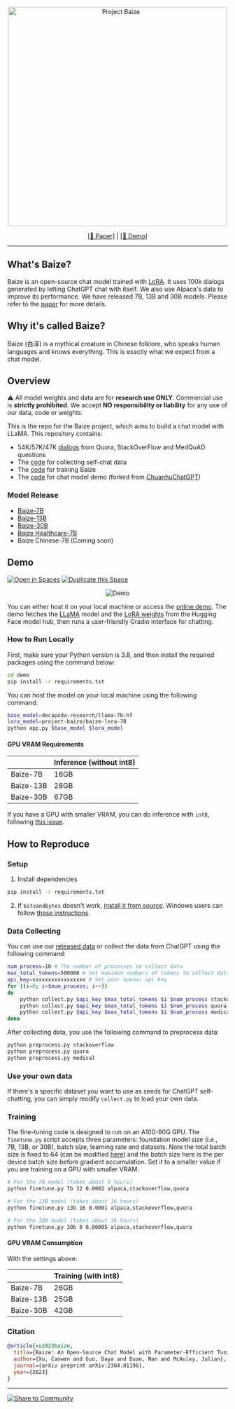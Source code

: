 <p align="center">
<img width="500px" alt="Project Baize" src="https://user-images.githubusercontent.com/22514219/229195563-0cddfa74-e52f-4413-b4b4-e4ba489c4b3d.png">
</p>
<p align="center"><a href="https://arxiv.org/abs/2304.01196">[📄 Paper]</a> | <a href="https://huggingface.co/spaces/project-baize/Baize-7B">[🤗 Demo]</a> </p>
<hr>

## What's Baize?
Baize is an open-source chat model trained with [LoRA](https://github.com/microsoft/LoRA). It uses 100k dialogs generated by letting ChatGPT chat with itself. We also use Alpaca's data to improve its performance. We have released 7B, 13B and 30B models. Please refer to the [paper](https://arxiv.org/pdf/2304.01196.pdf) for more details.

## Why it's called Baize?
Baize (白泽) is a mythical creature in Chinese folklore, who speaks human languages and knows everything. This is exactly what we expect from a chat model.

## Overview
⚠️ All model weights and data are for **research use ONLY**. Commercial use is **strictly prohibited**. We accept **NO responsibility or liability** for any use of our data, code or weights.

This is the repo for the Baize project, which aims to build a chat model with LLaMA. This repository contains:

- 54K/57K/47K [dialogs](data) from Quora, StackOverFlow and MedQuAD questions
- The [code](collect.py) for collecting self-chat data
- The [code](finetune.py) for training Baize
- The [code](demo/app.py) for chat model demo (forked from [ChuanhuChatGPT](https://github.com/GaiZhenbiao/ChuanhuChatGPT))

### Model Release
- [Baize-7B](https://huggingface.co/project-baize/baize-lora-7B)
- [Baize-13B](https://huggingface.co/project-baize/baize-lora-13B)
- [Baize-30B](https://huggingface.co/project-baize/baize-lora-30B)
- [Baize Healthcare-7B](https://huggingface.co/project-baize/baize-healthcare-lora-7b)
- Baize Chinese-7B (Coming soon)

## Demo
[![Open in Spaces](https://huggingface.co/datasets/huggingface/badges/raw/main/open-in-hf-spaces-md.svg)](https://huggingface.co/spaces/project-baize/Baize-7B) 
[![Duplicate this Space](https://huggingface.co/datasets/huggingface/badges/raw/main/duplicate-this-space-md.svg)](https://huggingface.co/spaces/project-baize/Baize-7B?duplicate=true)

<p align="center">
  <img alt="Demo" src="https://user-images.githubusercontent.com/22514219/229863275-0e83c1cf-0661-4afa-9a47-1ce20fb521ae.gif">
</p>

You can either host it on your local machine or access the [online demo](https://huggingface.co/spaces/project-baize/Baize-7B). The demo fetches the [LLaMA](https://huggingface.co/decapoda-research/llama-7b-hf) model and the [LoRA weights](https://huggingface.co/project-baize/baize-lora-7B) from the Hugging Face model hub, then runs a user-friendly Gradio interface for chatting.

### How to Run Locally

First, make sure your Python version is 3.8, and then install the required packages using the command below:

```bash
cd demo
pip install -r requirements.txt
```

You can host the model on your local machine using the following command:

```bash
base_model=decapoda-research/llama-7b-hf
lora_model=project-baize/baize-lora-7B
python app.py $base_model $lora_model
```
#### GPU VRAM Requirements
|           | Inference (without int8) |
|-----------|--------------------------|
| Baize-7B  | 16GB                     |
| Baize-13B | 28GB                     |
| Baize-30B | 67GB                     |

If you have a GPU with smaller VRAM, you can do inference with `int8`, following [this issue](https://github.com/project-baize/baize/issues/15).

## How to Reproduce

### Setup

1. Install dependencies

```bash
pip install -r requirements.txt
```

2. If `bitsandbytes` doesn't work, [install it from source](https://github.com/TimDettmers/bitsandbytes/blob/main/compile_from_source.md). Windows users can follow [these instructions](https://github.com/tloen/alpaca-lora/issues/17).

### Data Collecting

You can use our [released data](data) or collect the data from ChatGPT using the following command:

```bash
num_process=10 # The number of processes to collect data
max_total_tokens=500000 # Set maximum numbers of tokens to collect data
api_key=xxxxxxxxxxxxxxxxx # Set your openai api key
for ((i=0; i<$num_process; i++))
do
    python collect.py $api_key $max_total_tokens $i $num_process stackoverflow &
    python collect.py $api_key $max_total_tokens $i $num_process quora &
    python collect.py $api_key $max_total_tokens $i $num_process medical &
done
```

After collecting data, you use the following command to preprocess data:

```bash
python preprocess.py stackoverflow
python preprocess.py quora
python preprocess.py medical
```

### Use your own data

If there's a specific dataset you want to use as seeds for ChatGPT self-chatting, you can simply modify `collect.py` to load your own data. 

### Training

The fine-tuning code is designed to run on an A100-80G GPU. The `finetune.py` script accepts three parameters: foundation model size (i.e., 7B, 13B, or 30B), batch size, learning rate and datasets. Note the total batch size is fixed to 64 (can be modified [here](https://github.com/project-baize/baize/blob/cbcf39902fcdfab8d935b7ea771a4e7d452a1be0/finetune.py#L24)) and the batch size here is the per device batch size before gradient accumulation. Set it to a smaller value if you are training on a GPU with smaller VRAM.

```bash
# For the 7B model (takes about 9 hours)
python finetune.py 7b 32 0.0002 alpaca,stackoverflow,quora

# For the 13B model (takes about 16 hours)
python finetune.py 13b 16 0.0001 alpaca,stackoverflow,quora

# For the 30B model (takes about 36 hours)
python finetune.py 30b 8 0.00005 alpaca,stackoverflow,quora
```
#### GPU VRAM Consumption
With the settings above:

|           | Training (with int8) |
|-----------|----------------------|
| Baize-7B  | 26GB                 |
| Baize-13B | 25GB                 |
| Baize-30B | 42GB                 |


### Citation
```bibtex
@article{xu2023baize,
  title={Baize: An Open-Source Chat Model with Parameter-Efficient Tuning on Self-Chat Data},
  author={Xu, Canwen and Guo, Daya and Duan, Nan and McAuley, Julian},
  journal={arXiv preprint arXiv:2304.01196},
  year={2023}
}
```
<hr>

[![Share to Community](https://huggingface.co/datasets/huggingface/badges/raw/main/powered-by-huggingface-light.svg)](https://huggingface.co)
